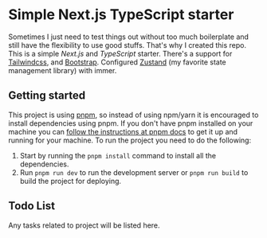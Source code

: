 # Simple Next.js TypeScript starter

Sometimes I just need to test things out without too much boilerplate and still have the flexibility to use good stuffs. That's why I created this repo. This is a simple _Next.js_ and _TypeScript_ starter. There's a support for [Tailwindcss](https://github.com/tailwindlabs/tailwindcss), and [Bootstrap](https://github.com/twbs/bootstrap). Configured [Zustand](https://github.com/pmndrs/zustand) (my favorite state management library) with immer.

## Getting started

This project is using [pnpm](https://pnpm.io/), so instead of using npm/yarn it is encouraged to install dependencies using pnpm. If you don't have pnpm installed on your machine you can [follow the instructions at pnpm docs](https://pnpm.io/installation) to get it up and running for your machine. To run the project you need to do the following:

1. Start by running the `pnpm install` command to install all the dependencies.
2. Run `pnpm run dev` to run the development server or `pnpm run build` to build the project for deploying.

## Todo List

Any tasks related to project will be listed here.
